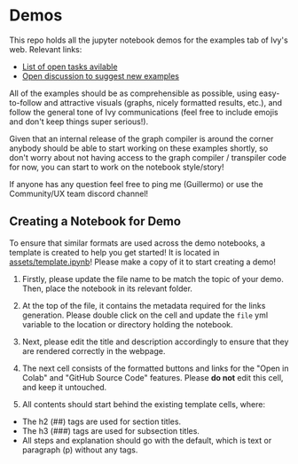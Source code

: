 # Demos

This repo holds all the jupyter notebook demos for the examples tab of Ivy's web. Relevant links:
- [List of open tasks avilable](https://github.com/unifyai/demos/issues/2) 
- [Open discussion to suggest new examples](https://github.com/unifyai/demos/issues/1)

All of the examples should be as comprehensible as possible, using easy-to-follow and attractive visuals (graphs, nicely formatted results, etc.), and follow the general tone of Ivy communications (feel free to include emojis and don't keep things super serious!).

Given that an internal release of the graph compiler is around the corner anybody should be able to start working on these examples shortly, so don't worry about not having access to the graph compiler / transpiler code for now, you can start to work on the notebook style/story!

If anyone has any question feel free to ping me (Guillermo) or use the Community/UX team discord channel!

## Creating a Notebook for Demo

To ensure that similar formats are used across the demo notebooks, a template is created to help you get started! It is located in [assets/template.ipynb](assets/template.ipynb)! Please make a copy of it to start creating a demo!

1. Firstly, please update the file name to be match the topic of your demo. Then, place the notebook in its relevant folder.

2. At the top of the file, it contains the metadata required for the links generation. Please double click on the cell and update the `file` yml variable to the location or directory holding the notebook.

3. Next, please edit the title and description accordingly to ensure that they are rendered correctly in the webpage.

4. The next cell consists of the formatted buttons and links for the "Open in Colab" and "GitHub Source Code" features. Please **do not** edit this cell, and keep it untouched.

5. All contents should start behind the existing template cells, where:
- The h2 (##) tags are used for section titles.
- The h3 (###) tags are used for subsection titles.
- All steps and explanation should go with the default, which is text or paragraph (p) without any tags.
